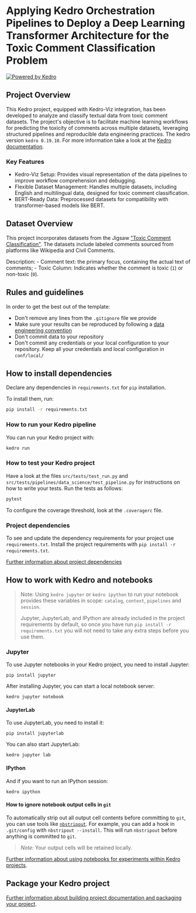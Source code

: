 # Applying Kedro Orchestration Pipelines to Deploy a Deep Learning Transformer Architecture for the Toxic Comment Classification Problem

[![Powered by Kedro](https://img.shields.io/badge/powered_by-kedro-ffc900?logo=kedro)](https://kedro.org)

## Project Overview

This Kedro project, equipped with Kedro-Viz integration, has been developed to analyze and classify textual data from toxic comment datasets. The project's objective is to facilitate machine learning workflows for predicting the toxicity of comments across multiple datasets, leveraging structured pipelines and reproducible data engineering practices. The kedro version `kedro 0.19.10`. For more information take a look at the [Kedro documentation](https://docs.kedro.org).

### Key Features

- Kedro-Viz Setup: Provides visual representation of the data pipelines to improve workflow comprehension and debugging.
- Flexible Dataset Management: Handles multiple datasets, including English and multilingual data, designed for toxic comment classification.
- BERT-Ready Data: Preprocessed datasets for compatibility with transformer-based models like BERT.

## Dataset Overview

This project incorporates datasets from the Jigsaw ["Toxic Comment Classification"](https://www.kaggle.com/competitions/jigsaw-multilingual-toxic-comment-classification/data?select=test.csv). The datasets include labeled comments sourced from platforms like Wikipedia and Civil Comments.

Description:
    - Comment text: the primary focus, containing the actual text of comments;
    - Toxic Column: Indicates whether the comment is toxic (`1`) or non-toxic (`0`).

## Rules and guidelines

In order to get the best out of the template:

- Don't remove any lines from the `.gitignore` file we provide
- Make sure your results can be reproduced by following a [data engineering convention](https://docs.kedro.org/en/stable/faq/faq.html#what-is-data-engineering-convention)
- Don't commit data to your repository
- Don't commit any credentials or your local configuration to your repository. Keep all your credentials and local configuration in `conf/local/`

## How to install dependencies

Declare any dependencies in `requirements.txt` for `pip` installation.

To install them, run:

```bash
pip install -r requirements.txt
```

### How to run your Kedro pipeline

You can run your Kedro project with:

```bash
kedro run
```

### How to test your Kedro project

Have a look at the files `src/tests/test_run.py` and `src/tests/pipelines/data_science/test_pipeline.py` for instructions on how to write your tests. Run the tests as follows:

```bash
pytest
```

To configure the coverage threshold, look at the `.coveragerc` file.

### Project dependencies

To see and update the dependency requirements for your project use `requirements.txt`. Install the project requirements with `pip install -r requirements.txt`.

[Further information about project dependencies](https://docs.kedro.org/en/stable/kedro_project_setup/dependencies.html#project-specific-dependencies)

## How to work with Kedro and notebooks

> Note: Using `kedro jupyter` or `kedro ipython` to run your notebook provides these variables in scope: `catalog`, `context`, `pipelines` and `session`.
>
> Jupyter, JupyterLab, and IPython are already included in the project requirements by default, so once you have run `pip install -r requirements.txt` you will not need to take any extra steps before you use them.

### Jupyter

To use Jupyter notebooks in your Kedro project, you need to install Jupyter:

```
pip install jupyter
```

After installing Jupyter, you can start a local notebook server:

```
kedro jupyter notebook
```

#### JupyterLab

To use JupyterLab, you need to install it:

```
pip install jupyterlab
```

You can also start JupyterLab:

```
kedro jupyter lab
```

#### IPython

And if you want to run an IPython session:

```
kedro ipython
```

#### How to ignore notebook output cells in `git`

To automatically strip out all output cell contents before committing to `git`, you can use tools like [`nbstripout`](https://github.com/kynan/nbstripout). For example, you can add a hook in `.git/config` with `nbstripout --install`. This will run `nbstripout` before anything is committed to `git`.

> *Note:* Your output cells will be retained locally.

[Further information about using notebooks for experiments within Kedro projects](https://docs.kedro.org/en/develop/notebooks_and_ipython/kedro_and_notebooks.html).

## Package your Kedro project

[Further information about building project documentation and packaging your project](https://docs.kedro.org/en/stable/tutorial/package_a_project.html).
